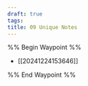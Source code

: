```yaml
---
draft: true
tags:
title: 09 Unique Notes
---
```


%% Begin Waypoint %%

- [[20241224153646]]

%% End Waypoint %%
